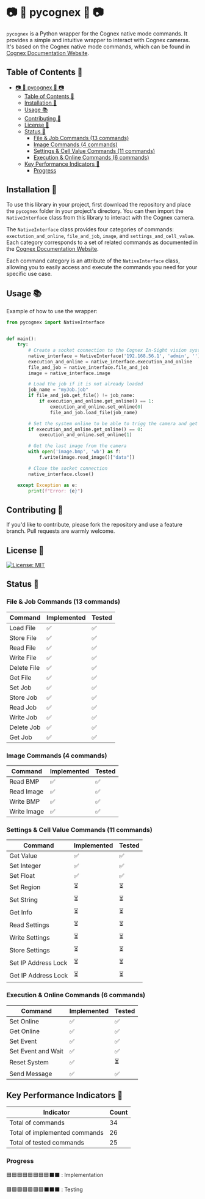 # 📷 🐍 pycognex 🐍 📷

`pycognex` is a Python wrapper for the Cognex native mode commands. It provides a simple and intuitive wrapper to interact with Cognex cameras. It's based on the Cognex native mode commands, which can be found in [Cognex Documentation Website](https://support.cognex.com/docs/is_590/web/EN/ise/Content/Communications_Reference/LoadFile.htm?tocpath=Communications%20Reference%7CNative%20Mode%20Communications%7CBasic%20Native%20Mode%20Commands%7CFile%20%26%20Job%20Commands%7C_____1).

## Table of Contents 📜

- [📷 🐍 pycognex 🐍 📷](#--pycognex--)
  - [Table of Contents 📜](#table-of-contents-)
  - [Installation 🚀](#installation-)
  - [Usage 📚](#usage-)
  - [Contributing 🤝](#contributing-)
  - [License 📝](#license-)
  - [Status 🚧](#status-)
    - [File \& Job Commands (13 commands)](#file--job-commands-13-commands)
    - [Image Commands (4 commands)](#image-commands-4-commands)
    - [Settings \& Cell Value Commands (11 commands)](#settings--cell-value-commands-11-commands)
    - [Execution \& Online Commands (6 commands)](#execution--online-commands-6-commands)
  - [Key Performance Indicators 🎯](#key-performance-indicators-)
    - [Progress](#progress)

## Installation 🚀

To use this library in your project, first download the repository and place the `pycognex` folder in your project's directory. You can then import the `NativeInterface` class from this library to interact with the Cognex camera. 

The `NativeInterface` class provides four categories of commands: `exectution_and_online`, `file_and_job`, `image`, and `settings_and_cell_value`. Each category corresponds to a set of related commands as documented in the [Cognex Documentation Website](https://support.cognex.com/docs/is_590/web/EN/ise/Content/Communications_Reference/LoadFile.htm?tocpath=Communications%20Reference%7CNative%20Mode%20Communications%7CBasic%20Native%20Mode%20Commands%7CFile%20%26%20Job%20Commands%7C_____1).

Each command category is an attribute of the `NativeInterface` class, allowing you to easily access and execute the commands you need for your specific use case.


## Usage 📚

Example of how to use the wrapper:
```python
from pycognex import NativeInterface


def main():
    try:
        # Create a socket connection to the Cognex In-Sight vision system and log in
        native_interface = NativeInterface('192.168.56.1', 'admin', '')
        execution_and_online = native_interface.execution_and_online
        file_and_job = native_interface.file_and_job
        image = native_interface.image

        # Load the job if it is not already loaded
        job_name = "myJob.job"
        if file_and_job.get_file() != job_name:
            if execution_and_online.get_online() == 1:
                execution_and_online.set_online(0)
                file_and_job.load_file(job_name)

        # Set the system online to be able to trigg the camera and get results
        if execution_and_online.get_online() == 0:
            execution_and_online.set_online(1)

        # Get the last image from the camera
        with open('image.bmp', 'wb') as f:
            f.write(image.read_image()["data"])

        # Close the socket connection
        native_interface.close()

    except Exception as e:
        print(f"Error: {e}")
```

## Contributing 🤝

If you'd like to contribute, please fork the repository and use a feature
branch. Pull requests are warmly welcome.

## License 📝

[![License: MIT](https://img.shields.io/badge/License-MIT-black.svg)](https://opensource.org/licenses/MIT)

## Status 🚧

### File & Job Commands (13 commands)

| Command     | Implemented | Tested |
| ----------- | ----------- | ------ |
| Load File   | ✅           | ✅      |
| Store File  | ✅           | ✅      |
| Read File   | ✅           | ✅      |
| Write File  | ✅           | ✅      |
| Delete File | ✅           | ✅      |
| Get File    | ✅           | ✅      |
| Set Job     | ✅           | ✅      |
| Store Job   | ✅           | ✅      |
| Read Job    | ✅           | ✅      |
| Write Job   | ✅           | ✅      |
| Delete Job  | ✅           | ✅      |
| Get Job     | ✅           | ✅      |

### Image Commands (4 commands)

| Command     | Implemented | Tested |
| ----------- | ----------- | ------ |
| Read BMP    | ✅           | ✅      |
| Read Image  | ✅           | ✅      |
| Write BMP   | ✅           | ✅      |
| Write Image | ✅           | ✅      |

### Settings & Cell Value Commands (11 commands)

| Command             | Implemented | Tested |
| ------------------- | ----------- | ------ |
| Get Value           | ✅           | ✅      |
| Set Integer         | ✅           | ✅      |
| Set Float           | ✅           | ✅      |
| Set Region          | ⏳           | ⏳      |
| Set String          | ⏳           | ⏳      |
| Get Info            | ⏳           | ⏳      |
| Read Settings       | ⏳           | ⏳      |
| Write Settings      | ⏳           | ⏳      |
| Store Settings      | ⏳           | ⏳      |
| Set IP Address Lock | ⏳           | ⏳      |
| Get IP Address Lock | ⏳           | ⏳      |

### Execution & Online Commands (6 commands)

| Command            | Implemented | Tested |
| ------------------ | ----------- | ------ |
| Set Online         | ✅           | ✅      |
| Get Online         | ✅           | ✅      |
| Set Event          | ✅           | ✅      |
| Set Event and Wait | ✅           | ✅      |
| Reset System       | ✅           | ⏳      |
| Send Message       | ✅           | ✅      |

## Key Performance Indicators 🎯

| Indicator                     | Count |
| ----------------------------- | ----- |
| Total of commands             | 34    |
| Total of implemented commands | 26    |
| Total of tested commands      | 25    |

### Progress 

🟦🟦🟦🟦🟦🟦🟦🟦⬛⬛ : Implementation

🟩🟩🟩🟩🟩🟩🟩⬛⬛⬛  : Testing

